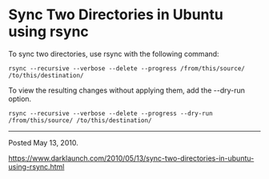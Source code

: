 # Sync Two Directories in Ubuntu using rsync

To sync two directories, use rsync with the following command:
```
rsync --recursive --verbose --delete --progress /from/this/source/ /to/this/destination/
```

To view the resulting changes without applying them, add the --dry-run option.
```
rsync --recursive --verbose --delete --progress --dry-run /from/this/source/ /to/this/destination/
```

---

Posted May 13, 2010.

https://www.darklaunch.com/2010/05/13/sync-two-directories-in-ubuntu-using-rsync.html